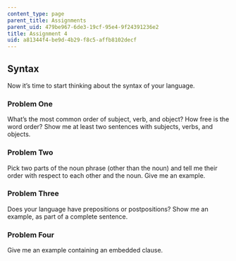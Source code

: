 ```yaml
---
content_type: page
parent_title: Assignments
parent_uid: 479be967-6de3-19cf-95e4-9f24391236e2
title: Assignment 4
uid: a81344f4-be9d-4b29-f8c5-affb8102decf
---
```


Syntax
------

Now it’s time to start thinking about the syntax of your language.

### Problem One

What’s the most common order of subject, verb, and object? How free is the word order? Show me at least two sentences with subjects, verbs, and objects.

### Problem Two

Pick two parts of the noun phrase (other than the noun) and tell me their order with respect to each other and the noun. Give me an example.

### Problem Three

Does your language have prepositions or postpositions? Show me an example, as part of a complete sentence.

### Problem Four

Give me an example containing an embedded clause.